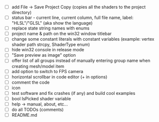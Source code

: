 - [ ] add File -> Save Project Copy (copies all the shaders to the project directory)
- [ ] status bar - current line, current column, full file name, label: "HLSL"/"GLSL" (aka show the language)
- [ ] replace state string names with enums
- [ ] project name & path on the win32 window titlebar
- [ ] change some constant literals with constant variables (example: vertex shader path strcpy, ShaderType enum)
- [ ] hide win32 console in release mode
- [ ] "Save preview as image" option
- [ ] offer list of all groups instead of manually entering group name when creating mesh/model item
- [ ] add option to switch to FPS camera
- [ ] horizontal scrollbar in code editor (+ in options)
- [ ] comment the code
- [ ] icon
- [ ] test software and fix crashes (if any) and build cool examples
- [ ] bool IsPicked shader variable
- [ ] help -> manual, about, etc...
- [ ] do all TODOs (comments)
- [ ] README.md